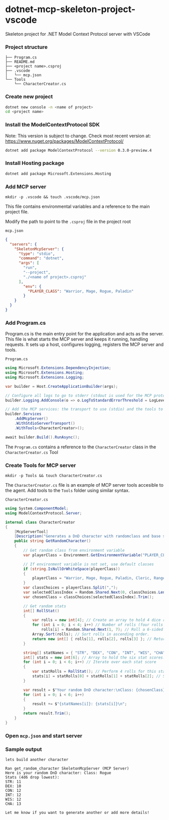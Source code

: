 # dotnet-mcp-skeleton-project-vscode
Skeleton project for .NET Model Context Protocol server with VSCode

### Project structure
```
├── Program.cs
├── README.md
├── <project name>.csproj
├── .vscode
│   └── mcp.json
└── Tools
    └── CharacterCreator.cs
```

### Create new project
```bash
dotnet new console -n <name of project>
cd <project name>
```

### Install the ModelContextProtocol SDK
Note: This version is subject to change. Check most recent version at: https://www.nuget.org/packages/ModelContextProtocol/
```bash
dotnet add package ModelContextProtocol --version 0.3.0-preview.4
```

### Install Hosting package
```bash
dotnet add package Microsoft.Extensions.Hosting
```

### Add MCP server
```
mkdir -p .vscode && touch .vscode/mcp.json
```

This file contains environmental variables and a reference to the main project file.

Modify the path to point to the `.csproj` file in the project root

`mcp.json`
```json
{
  "servers": {
    "SkeletonMcpServer": {
      "type": "stdio",
      "command": "dotnet",
      "args": [
        "run",
        "--project",
        "./<name of project>.csproj"
      ],
        "env": {
          "PLAYER_CLASS": "Warrior, Mage, Rogue, Paladin"
        }
    }
  }
}
```

### Add Program.cs
Program.cs is the main entry point for the application and acts as the server. This file is what starts the MCP server and keeps it running, handling requests. It sets up a host, configures logging, registers the MCP server and tools.

`Program.cs`
```c#
using Microsoft.Extensions.DependencyInjection;
using Microsoft.Extensions.Hosting;
using Microsoft.Extensions.Logging;

var builder = Host.CreateApplicationBuilder(args);

// Configure all logs to go to stderr (stdout is used for the MCP protocol messages).
builder.Logging.AddConsole(o => o.LogToStandardErrorThreshold = LogLevel.Trace);

// Add the MCP services: the transport to use (stdio) and the tools to register.
builder.Services
    .AddMcpServer()
    .WithStdioServerTransport()
    .WithTools<CharacterCreator>();

await builder.Build().RunAsync();
```
The `Program.cs` contains a reference to the `CharacterCreator` class in the `CharacterCreator.cs` Tool

### Create Tools for MCP server
```
mkdir -p Tools && touch CharacterCreator.cs
```

The `CharacterCreator.cs` file is an example of MCP server tools accesible to the agent. Add tools to the `Tools` folder using similar syntax.

`CharacterCreator.cs`
```c#
using System.ComponentModel;
using ModelContextProtocol.Server;

internal class CharacterCreator
{
    [McpServerTool]
    [Description("Generates a DnD character with randomclass and base stats.")]
    public string GetRandomCharacter()
    {
        // Get random class from environment variable
        var playerClass = Environment.GetEnvironmentVariable("PLAYER_CLASS");

        // If environment variable is not set, use default classes
        if (string.IsNullOrWhiteSpace(playerClass))
        {
            playerClass = "Warrior, Mage, Rogue, Paladin, Cleric, Ranger, Bard, Barbarian, Druid, Monk, Sorcerer, Warlock";
        }
        var classChoices = playerClass.Split(",");
        var selectedClassIndex = Random.Shared.Next(0, classChoices.Length);
        var chosenClass = classChoices[selectedClassIndex].Trim();

        // Get random stats
        int[] RollStat()
        {
            var rolls = new int[4]; // Create an array to hold 4 dice rolls.
            for (int i = 0; i < 4; i++) // Number of rolls (four rolls 0-3)
                rolls[i] = Random.Shared.Next(1, 7); // Roll a 6-sided die (1–6)
            Array.Sort(rolls); // Sort rolls in ascending order.
            return new int[] { rolls[1], rolls[2], rolls[3] }; // Return highest three rolls (drop the lowest).
        }

        string[] statNames = { "STR", "DEX", "CON", "INT", "WIS", "CHA" };
        int[] stats = new int[6]; // Array to hold the six stat scores.
        for (int i = 0; i < 6; i++) // Iterate over each stat score
        {
            var statRolls = RollStat(); // Perform 4 rolls for this stat
            stats[i] = statRolls[0] + statRolls[1] + statRolls[2]; // Sum the highest three rolls
        }

        var result = $"Your random DnD character:\nClass: {chosenClass}\nStats (4d6 drop lowest):\n";
        for (int i = 0; i < 6; i++)
        {
            result += $"{statNames[i]}: {stats[i]}\n";
        }
        return result.Trim();
    }
}
```

### Open `mcp.json` and start server

### Sample output
```
lets build another character

Ran get_random_character SkeletonMcpServer (MCP Server)
Here is your random DnD character: Class: Rogue
Stats (4d6 drop lowest):
STR: 11
DEX: 10
CON: 12
INT: 12
WIS: 12
CHA: 13

Let me know if you want to generate another or add more details!
```